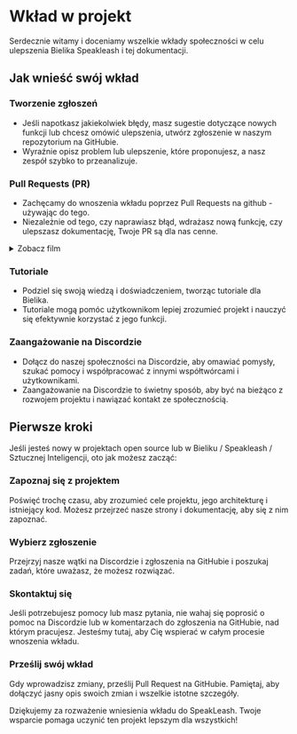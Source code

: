 # Wkład w projekt

Serdecznie witamy i doceniamy wszelkie wkłady społeczności w celu ulepszenia Bielika Speakleash i tej dokumentacji.

## Jak wnieść swój wkład

### Tworzenie zgłoszeń

- Jeśli napotkasz jakiekolwiek błędy, masz sugestie dotyczące nowych funkcji lub chcesz omówić ulepszenia, utwórz zgłoszenie w naszym repozytorium na GitHubie.
- Wyraźnie opisz problem lub ulepszenie, które proponujesz, a nasz zespół szybko to przeanalizuje.

### Pull Requests (PR)

- Zachęcamy do wnoszenia wkładu poprzez Pull Requests na github - używając do tego.
- Niezależnie od tego, czy naprawiasz błąd, wdrażasz nową funkcję, czy ulepszasz dokumentację, Twoje PR są dla nas cenne.

<details>

  <summary>Zobacz film</summary>

![](/img/edycja.mp4)

</details>



### Tutoriale

- Podziel się swoją wiedzą i doświadczeniem, tworząc tutoriale dla Bielika.
- Tutoriale mogą pomóc użytkownikom lepiej zrozumieć projekt i nauczyć się efektywnie korzystać z jego funkcji.

### Zaangażowanie na Discordzie

- Dołącz do naszej społeczności na Discordzie, aby omawiać pomysły, szukać pomocy i współpracować z innymi współtwórcami i użytkownikami.
- Zaangażowanie na Discordzie to świetny sposób, aby być na bieżąco z rozwojem projektu i nawiązać kontakt ze społecznością.

## Pierwsze kroki

Jeśli jesteś nowy w projektach open source lub w Bieliku / Speakleash / Sztucznej Inteligencji, oto jak możesz zacząć:

### Zapoznaj się z projektem

Poświęć trochę czasu, aby zrozumieć cele projektu, jego architekturę i istniejący kod. Możesz przejrzeć nasze strony i dokumentację, aby się z nim zapoznać.

### Wybierz zgłoszenie

Przejrzyj nasze wątki na Discordzie i zgłoszenia na GitHubie i poszukaj zadań, które uważasz, że możesz rozwiązać.

### Skontaktuj się

Jeśli potrzebujesz pomocy lub masz pytania, nie wahaj się poprosić o pomoc na Discordzie lub w komentarzach do zgłoszenia na GitHubie, nad którym pracujesz. Jesteśmy tutaj, aby Cię wspierać w całym procesie wnoszenia wkładu.

### Prześlij swój wkład

Gdy wprowadzisz zmiany, prześlij Pull Request na GitHubie. Pamiętaj, aby dołączyć jasny opis swoich zmian i wszelkie istotne szczegóły.

Dziękujemy za rozważenie wniesienia wkładu do SpeakLeash. Twoje wsparcie pomaga uczynić ten projekt lepszym dla wszystkich!

